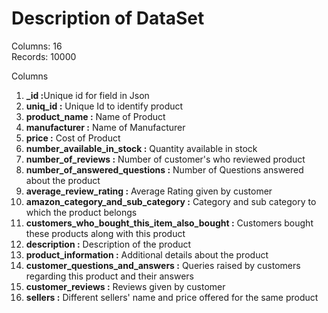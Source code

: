 # Description of DataSet
  Columns: 16<br>
  Records: 10000

Columns
1.	<b>_id       :</b>Unique id for field in Json
2.	<b>uniq_id	  :</b> Unique Id to identify product
3.	<b>product_name	  :</b> Name of Product
4.	<b>manufacturer 	:</b> Name of Manufacturer
5.	<b>price		      :</b> Cost of Product
6.	<b>number_available_in_stock    :</b> Quantity available in stock
7.	<b>number_of_reviews 	          :</b> Number of customer's who reviewed product
8.	<b>number_of_answered_questions	:</b> Number of Questions answered about the product
9.	<b>average_review_rating		    :</b> Average Rating given by customer
10.	<b>amazon_category_and_sub_category           :</b> Category and sub category to which the product belongs
11.	<b>customers_who_bought_this_item_also_bought :</b> Customers bought these products along with this product
12.	<b>description 		      :</b> Description of the product
13.	<b>product_information	:</b> Additional details about the product	
14.	<b>customer_questions_and_answers		    :</b> Queries raised by customers regarding this product and their answers
15.	<b>customer_reviews			                :</b> Reviews given by customer
16.	<b>sellers					                    :</b> Different sellers' name and price offered for the same product
